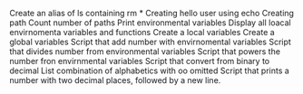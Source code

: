 Create an alias of ls containing rm *
Creating hello user using echo
Creating path
Count number of paths
Print environmental variables
Display all loacal envirnomenta variables and functions
Create a local variables
Create a global variables
Script that add number with envirnomental variables
Script that divides number from environmental variables
Script that powers the number fron envirnmental variables
Script that convert from binary to decimal
List combination of alphabetics with oo omitted
Script that prints a number with two decimal places, followed by a new line.
